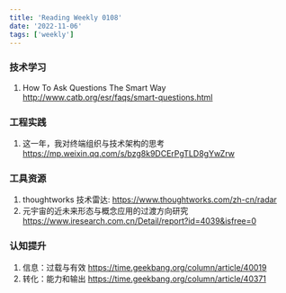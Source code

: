 ```yaml
---
title: 'Reading Weekly 0108'
date: '2022-11-06'
tags: ['weekly']
---
```


### 技术学习

1. How To Ask Questions The Smart Way http://www.catb.org/esr/faqs/smart-questions.html

### 工程实践

1. 这一年，我对终端组织与技术架构的思考 https://mp.weixin.qq.com/s/bzg8k9DCErPgTLD8gYwZrw

### 工具资源

1. thoughtworks 技术雷达: https://www.thoughtworks.com/zh-cn/radar
2. 元宇宙的近未来形态与概念应用的过渡方向研究 https://www.iresearch.com.cn/Detail/report?id=4039&isfree=0

### 认知提升

1. 信息：过载与有效 https://time.geekbang.org/column/article/40019
2. 转化：能力和输出 https://time.geekbang.org/column/article/40371
